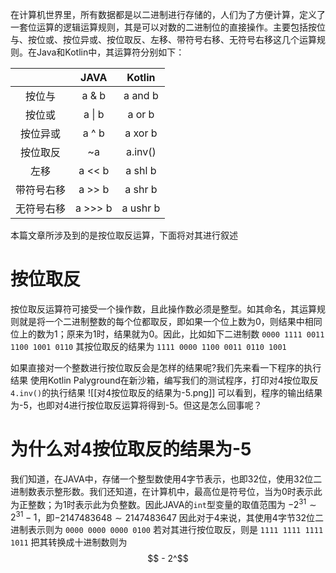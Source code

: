 在计算机世界里，所有数据都是以二进制进行存储的，人们为了方便计算，定义了一套位运算的逻辑运算规则，其是可以对数的二进制位的直接操作。主要包括按位与、按位或、按位异或、按位取反、左移、带符号右移、无符号右移这几个运算规则。在Java和Kotlin中，其运算符分别如下：

|            |  JAVA   |  Kotlin  |
|:----------:|:-------:|:--------:|
|   按位与   |  a & b  | a and b  |
|   按位或   | a \| b  |  a or b  |
|  按位异或  |  a ^ b  | a xor b  |
|  按位取反  |   ~a    | a.inv()  |
|    左移    | a << b  | a shl b  |
| 带符号右移 | a >> b  | a shr b  |
| 无符号右移 | a >>> b | a ushr b |
本篇文章所涉及到的是按位取反运算，下面将对其进行叙述

# 按位取反
按位取反运算符可接受一个操作数，且此操作数必须是整型。如其命名，其运算规则就是将一个二进制整数的每个位都取反，即如果一个位上数为0，则结果中相同位上的数为1；原来为1时，结果就为0。因此，比如如下二进制数
`0000 1111 0011 1100 1001 0110`
其按位取反的结果为
`1111 0000 1100 0011 0110 1001`

如果直接对一个整数进行按位取反会是怎样的结果呢?我们先来看一下程序的执行结果
使用Kotlin Palyground在新沙箱，编写我们的测试程序，打印对4按位取反`4.inv()`的执行结果
![[对4按位取反的结果为-5.png]]
可以看到，程序的输出结果为-5，也即对4进行按位取反运算将得到-5。但这是怎么回事呢？

# 为什么对4按位取反的结果为-5
我们知道，在JAVA中，存储一个整型数使用4字节表示，也即32位，使用32位二进制数表示整形数。我们还知道，在计算机中，最高位是符号位，当为0时表示此为正整数；为1时表示此为负整数。因此JAVA的`int`型变量的取值范围为  $-2^{31} \sim 2^{31} - 1$，即$-2147483648 \sim 2147483647$
因此对于4来说，其使用4字节32位二进制表示则为
`0000 0000 0000 0100`
若对其进行按位取反，则是
`1111 1111 1111 1011`
把其转换成十进制数则为
$$ - 2^$$
